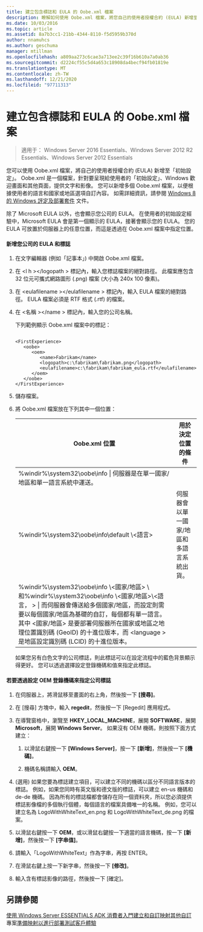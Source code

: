 ```yaml
---
title: 建立包含標誌和 EULA 的 Oobe.xml 檔案
description: 瞭解如何使用 Oobe.xml 檔案，將您自己的使用者授權合約 (EULA) 新增至初始設定。
ms.date: 10/03/2016
ms.topic: article
ms.assetid: 8a7b3cc1-21bb-4344-8110-f5d5959b370d
author: nnamuhcs
ms.author: geschuma
manager: mtillman
ms.openlocfilehash: a809aa273c6cae3a713ee2c39f16b610a7a0ab36
ms.sourcegitcommit: d2224cf55c5d4a653c18908da4becf94fb01819e
ms.translationtype: MT
ms.contentlocale: zh-TW
ms.lasthandoff: 12/21/2020
ms.locfileid: "97711313"
---
```

# <a name="create-the-oobexml-file-including-logo-and-eula"></a>建立包含標誌和 EULA 的 Oobe.xml 檔案

>適用于： Windows Server 2016 Essentials、Windows Server 2012 R2 Essentials、Windows Server 2012 Essentials

您可以使用 Oobe.xml 檔案，將自己的使用者授權合約 (EULA) 新增至「初始設定」。 Oobe.xml 是一個檔案，針對要呈現給使用者的「初始設定」、Windows 歡迎畫面和其他頁面，提供文字和影像。 您可以新增多個 Oobe.xml 檔案，以便根據使用者的語言和國家或地區選項自訂內容。 如需詳細資訊，請參閱 [Windows 8 的 Windows 評定及部署套件](https://go.microsoft.com/fwlink/?LinkId=248694) 文件。

 除了 Microsoft EULA 以外，也會顯示您公司的 EULA。 在使用者的初始設定經驗中，Microsoft EULA 會是第一個顯示的 EULA，接著會顯示您的 EULA。 您的 EULA 可放置於伺服器上的任意位置，而這是透過在 Oobe.xml 檔案中指定位置。

#### <a name="to-add-your-company-eula-and-logo"></a>新增您公司的 EULA 和標誌

1. 在文字編輯器 (例如「記事本」) 中開啟 Oobe.xml 檔案。

2. 在 <l h \></logopath \> 標記內，輸入您標誌檔案的絕對路徑。 此檔案應包含 32 位元可攜式網路圖形 (.png) 檔案 (大小為 240x 100 像素)。

3. 在 <eulafilename \></eulafilename \> 標記內，輸入 EULA 檔案的絕對路徑。 EULA 檔案必須是 RTF 格式 (.rtf) 的檔案。

4. 在 <名稱 \></name \> 標記內，輸入您的公司名稱。

    下列範例顯示 Oobe.xml 檔案中的標記：

   ```

   <FirstExperience>
      <oobe>
         <oem>
            <name>Fabrikam</name>
            <logopath>c:\fabrikam\fabrikam.png</logopath>
            <eulafilename>c:\fabrikam\fabrikam_eula.rtf</eulafilename>
         </oem>
      </oobe>
   </FirstExperience>

   ```

5. 儲存檔案。

6. 將 Oobe.xml 檔案放在下列其中一個位置：

   |Oobe.xml 位置|用於決定位置的條件|
   |-----------------------|----------------------------------------|
   |%windir%\system32\oobe\info \| 伺服器是在單一國家/地區和單一語言系統中運送。|
   |%windir%\system32\oobe\info\default \\<語言\>|伺服器會以單一國家/地區和多語言系統出貨。|
   |%windir%\system32\oobe\info \\<國家/地區> \ 和%windir%\system32\oobe\info \\<國家/地區>\\<語言， \> \| 而伺服器會傳送給多個國家/地區，而設定則需要以每個國家/地區為基礎的自訂，每個都有單一語言。 其中 <國家/地區> 是要部署伺服器所在國家或地區之地理位置識別碼 (GeoID) 的十進位版本，而 <language \> 是地區設定識別碼 (LCID) 的十進位版本。|

   如果您另有白色文字的公司標誌，則此標誌可以在設定流程中的藍色背景顯示得更好。  您可以透過選擇設定登錄機碼和值來指定此標誌。

#### <a name="to-specify-a-company-logo-by-setting-the-oem-registry-key"></a>若要透過設定 OEM 登錄機碼來指定公司標誌

1.  在伺服器上，將滑鼠移至畫面的右上角，然後按一下 **[搜尋]**。

2.  在 [搜尋] 方塊中，輸入 **regedit**，然後按一下 [Regedit] 應用程式。

3.  在導覽窗格中，瀏覽至 **HKEY_LOCAL_MACHINE**，展開 **SOFTWARE**，展開 **Microsoft**，展開 **Windows Server**。 如果沒有 OEM 機碼，則按照下面方式建立：

    1.  以滑鼠右鍵按一下 **[Windows Server]**，按一下 **[新增]**，然後按一下 **[機碼]**。

    2.  機碼名稱請輸入 **OEM**。

4.  (選用) 如果您要為標誌建立項目，可以建立不同的機碼以區分不同語言版本的標誌。 例如，如果您同時有英文版和德文版的標誌，可以建立 en-us 機碼和 de-de 機碼。 因為所有的標誌檔都會儲存在同一個資料夾，所以您必須提供標誌影像檔的多個執行個體，每個語言的檔案具備唯一的名稱。 例如，您可以建立名為 LogoWithWhiteText_en.png 和 LogoWithWhiteText_de.png 的檔案。

5.  以滑鼠右鍵按一下 **OEM**，或以滑鼠右鍵按一下適當的語言機碼，按一下 **[新增]**，然後按一下 **[字串值]**。

6.  請輸入「LogoWithWhiteText」作為字串，再按 ENTER。

7.  在滑鼠右鍵上按一下新字串，然後按一下 **[修改]**。

8.  輸入含有標誌影像的路徑，然後按一下 [確定]。

## <a name="see-also"></a>另請參閱
 [使用 Windows Server ESSENTIALS ADK 消費者入門](Getting-Started-with-the-Windows-Server-Essentials-ADK.md)[建立和自訂映射](Creating-and-Customizing-the-Image.md)[其他自訂](Additional-Customizations.md)專案[準備映射以進行部署](Preparing-the-Image-for-Deployment.md)[測試客戶體驗](Testing-the-Customer-Experience.md)